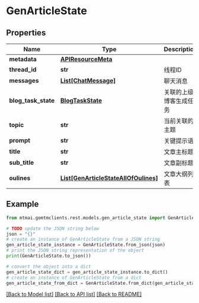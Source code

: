 # GenArticleState


## Properties

Name | Type | Description | Notes
------------ | ------------- | ------------- | -------------
**metadata** | [**APIResourceMeta**](APIResourceMeta.md) |  | 
**thread_id** | **str** | 线程ID | [optional] 
**messages** | [**List[ChatMessage]**](ChatMessage.md) | 聊天消息 | 
**blog_task_state** | [**BlogTaskState**](BlogTaskState.md) | 关联的上级博客生成任务 | [optional] 
**topic** | **str** | 当前关联的主题 | 
**prompt** | **str** | 关键提示语 | [optional] 
**title** | **str** | 文章主标题 | [optional] 
**sub_title** | **str** | 文章副标题 | [optional] 
**oulines** | [**List[GenArticleStateAllOfOulines]**](GenArticleStateAllOfOulines.md) | 文章大纲列表 | [optional] 

## Example

```python
from mtmai.gomtmclients.rest.models.gen_article_state import GenArticleState

# TODO update the JSON string below
json = "{}"
# create an instance of GenArticleState from a JSON string
gen_article_state_instance = GenArticleState.from_json(json)
# print the JSON string representation of the object
print(GenArticleState.to_json())

# convert the object into a dict
gen_article_state_dict = gen_article_state_instance.to_dict()
# create an instance of GenArticleState from a dict
gen_article_state_from_dict = GenArticleState.from_dict(gen_article_state_dict)
```
[[Back to Model list]](../README.md#documentation-for-models) [[Back to API list]](../README.md#documentation-for-api-endpoints) [[Back to README]](../README.md)


